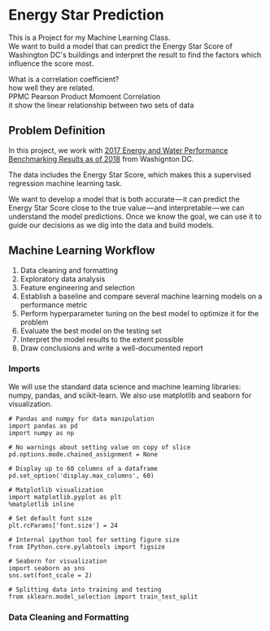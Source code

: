 # Energy Star Prediction  
This is a Project for my Machine Learning Class.  
We want to build a model that can predict the Energy Star Score of Washington DC's buildings and interpret the result to find the factors which influence the score most.  
  
What is a correlation coefficient?  
how well they are related.  
PPMC Pearson Product Momoent Correlation  
it show the linear relationship between two sets of data    

## Problem Definition

In this project, we work with [2017 Energy and Water Performance Benchmarking Results as of 2018](https://doee.dc.gov/node/1368286) from Washignton DC.  

The data includes the Energy Star Score, which makes this a supervised regression machine learning task.  

We want to develop a model that is both accurate — it can predict the Energy Star Score close to the true value — and interpretable — we can understand the model predictions. Once we know the goal, we can use it to guide our decisions as we dig into the data and build models.  

## Machine Learning Workflow  

1) Data cleaning and formatting
2) Exploratory data analysis
3) Feature engineering and selection
4) Establish a baseline and compare several machine learning models on a performance metric
5) Perform hyperparameter tuning on the best model to optimize it for the problem
6) Evaluate the best model on the testing set
7) Interpret the model results to the extent possible
8) Draw conclusions and write a well-documented report  


### Imports
We will use the standard data science and machine learning libraries: numpy, pandas, and scikit-learn. We also use matplotlib and seaborn for visualization.  
  
```  
# Pandas and numpy for data manipulation
import pandas as pd
import numpy as np

# No warnings about setting value on copy of slice
pd.options.mode.chained_assignment = None

# Display up to 60 columns of a dataframe
pd.set_option('display.max_columns', 60)

# Matplotlib visualization
import matplotlib.pyplot as plt
%matplotlib inline

# Set default font size
plt.rcParams['font.size'] = 24

# Internal ipython tool for setting figure size
from IPython.core.pylabtools import figsize

# Seaborn for visualization
import seaborn as sns
sns.set(font_scale = 2)

# Splitting data into training and testing
from sklearn.model_selection import train_test_split

```  
### Data Cleaning and Formatting  
